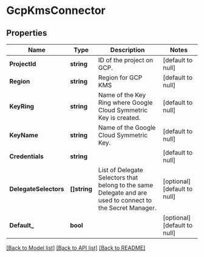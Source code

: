 # GcpKmsConnector

## Properties
Name | Type | Description | Notes
------------ | ------------- | ------------- | -------------
**ProjectId** | **string** | ID of the project on GCP. | [default to null]
**Region** | **string** | Region for GCP KMS | [default to null]
**KeyRing** | **string** | Name of the Key Ring where Google Cloud Symmetric Key is created. | [default to null]
**KeyName** | **string** | Name of the Google Cloud Symmetric Key. | [default to null]
**Credentials** | **string** |  | [default to null]
**DelegateSelectors** | **[]string** | List of Delegate Selectors that belong to the same Delegate and are used to connect to the Secret Manager. | [optional] [default to null]
**Default_** | **bool** |  | [optional] [default to null]

[[Back to Model list]](../README.md#documentation-for-models) [[Back to API list]](../README.md#documentation-for-api-endpoints) [[Back to README]](../README.md)

